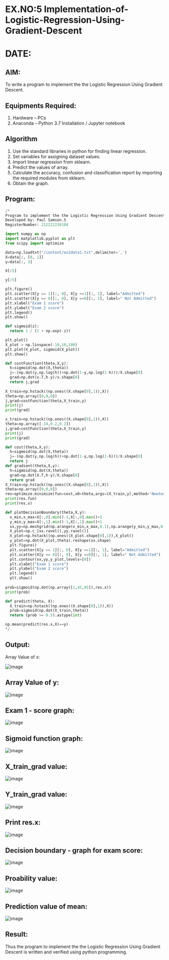 # EX.NO:5 Implementation-of-Logistic-Regression-Using-Gradient-Descent
# DATE:
## AIM:
To write a program to implement the the Logistic Regression Using Gradient Descent.

## Equipments Required:
1. Hardware – PCs
2. Anaconda – Python 3.7 Installation / Jupyter notebook

## Algorithm
1. Use the standard libraries in python for finding linear regression.
2. Set variables for assigning dataset values.
3. Import linear regression from sklearn.
4. Predict the values of array.
5. Calculate the accuracy, confusion and classification report by importing the required modules from sklearn.
6. Obtain the graph.

## Program:
```python
/*
Program to implement the the Logistic Regression Using Gradient Descent.
Developed by: Paul Samson.S
RegisterNumber: 212222230104

import numpy as np
import matplotlib.pyplot as plt
from scipy import optimize

data=np.loadtxt("/content/ex2data1.txt",delimiter=',')
X=data[:, [0, 1]]
y=data[:, 2]

X[:5]

y[:5]

plt.figure()
plt.scatter(X[y == 1][:, 0], X[y ==1][:, 1], label="Admitted")
plt.scatter(X[y == 0][:, 0], X[y ==0][:, 1], label=" Not Admitted")
plt.xlabel("Exam 1 score")
plt.ylabel("Exam 2 score")
plt.legend()
plt.show()

def sigmoid(z):
  return 1 / (1 + np.exp(-z))

plt.plot()
X_plot = np.linspace(-10,10,100)
plt.plot(X_plot, sigmoid(X_plot))
plt.show()

def costFunction(theta,X,y):
  h=sigmoid(np.dot(X,theta))
  j=-(np.dot(y,np.log(h))+np.dot(1-y,np.log(1-h)))/X.shape[0]
  grad=np.dot(x.T,h-y)/x.shape[0]
  return j,grad
  
X_train=np.hstack((np.ones((X.shape[0],1)),X))
theta=np.array([0,0,0])
j,grad=costFunction(theta,X_train,y)
print(j)
print(grad)

x_train=np.hstack((np.ones((X.shape[0],1)),X))
theta=np.array([-24,0.2,0.2])
j,grad=costFunction(theta,X_train,y)
print(j)
print(grad)

def cost(theta,X,y):
  h=sigmoid(np.dot(X,theta))
  j=-(np.dot(y,np.log(h))+np.dot(1-y,np.log(1-h)))/X.shape[0]
  return j
def gradient(theta,X,y):
  h=sigmoid(np.dot(X,theta))
  grad=np.dot(X.T,h-y)/X.shape[0]
  return grad
X_train=np.hstack((np.ones((X.shape[0],1)),X))
theta=np.array([0,0,0])
res=optimize.minimize(fun=cost,x0=theta,args=(X_train,y),method='Newton-CG',jac=gradient)
print(res.fun)
print(res.x)

def plotDecisionBoundary(theta,X,y):
  x_min,x_max=X[:,0].min()-1,X[:,0].max()+1
  y_min,y_max=X[:,1].min()-1,X[:,1].max()+1
  xx,yy=np.meshgrid(np.arange(x_min,x_max,0.1),np.arange(y_min,y_max,0.1))
  X_plot=np.c_[xx.ravel(),yy.ravel()]
  X_plot=np.hstack((np.ones((X_plot.shape[0],1)),X_plot))
  y_plot=np.dot(X_plot,theta).reshape(xx.shape)
  plt.figure()
  plt.scatter(X[y == 1][:, 0], X[y ==1][:, 1], label="Admitted")
  plt.scatter(X[y == 0][:, 0], X[y ==0][:, 1], label=" Not Admitted")
  plt.contour(xx,yy,y_plot,levels=[0])
  plt.xlabel("Exam 1 score")
  plt.ylabel("Exam 2 score")
  plt.legend()
  plt.show()
  
prob=sigmoid(np.dot(np.array([1,45,85]),res.x))
print(prob)

def predict(theta, X):
  X_train=np.hstack((np.ones((X.shape[0],1)),X))
  prob=sigmoid(np.dot(X_train,theta))
  return (prob >= 0.5).astype(int)

np.mean(predict(res.x,X)==y)
*/
```

## Output:
Array Value of x:


![image](https://github.com/haritha-venkat/-Implementation-of-Logistic-Regression-Using-Gradient-Descent/assets/121285701/eff918c5-2bcd-49e4-b978-48b389efc6a2)


## Array Value of y:

![image](https://github.com/haritha-venkat/-Implementation-of-Logistic-Regression-Using-Gradient-Descent/assets/121285701/13ac1c01-59e0-4241-bde9-55d935387586)

## Exam 1 - score graph:




![image](https://github.com/haritha-venkat/-Implementation-of-Logistic-Regression-Using-Gradient-Descent/assets/121285701/4290a194-5acd-43d0-a049-f9650aab2602)


## Sigmoid function graph:


![image](https://github.com/haritha-venkat/-Implementation-of-Logistic-Regression-Using-Gradient-Descent/assets/121285701/e3084e4f-dccb-4efc-b34a-3cfe2350367e)


## X_train_grad value:


![image](https://github.com/haritha-venkat/-Implementation-of-Logistic-Regression-Using-Gradient-Descent/assets/121285701/811052aa-cd7d-4fa8-96ae-304e11575ea3)


## Y_train_grad value:


![image](https://github.com/haritha-venkat/-Implementation-of-Logistic-Regression-Using-Gradient-Descent/assets/121285701/51f87878-a179-4987-9698-da15e145289a)


## Print res.x:


![image](https://github.com/haritha-venkat/-Implementation-of-Logistic-Regression-Using-Gradient-Descent/assets/121285701/2f8c6e05-3452-4dba-8fd0-759a324c038c)


## Decision boundary - graph for exam score:


![image](https://github.com/haritha-venkat/-Implementation-of-Logistic-Regression-Using-Gradient-Descent/assets/121285701/e5385c03-3aa3-4fab-bb32-d7f22bc54850)


## Proability value:

![image](https://github.com/haritha-venkat/-Implementation-of-Logistic-Regression-Using-Gradient-Descent/assets/121285701/d31f0dd0-bbf9-49f3-b401-aef7c7642448)


## Prediction value of mean:

![image](https://github.com/haritha-venkat/-Implementation-of-Logistic-Regression-Using-Gradient-Descent/assets/121285701/127f330c-4ad6-4022-924e-6f23e062918b)


## Result:
Thus the program to implement the the Logistic Regression Using Gradient Descent is written and verified using python programming.
